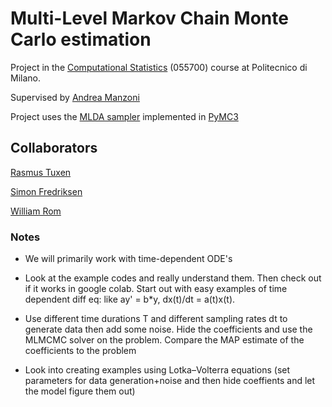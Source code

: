 # Multi-Level Markov Chain Monte Carlo estimation
Project in the [Computational Statistics](https://www11.ceda.polimi.it/schedaincarico/schedaincarico/controller/scheda_pubblica/SchedaPublic.do?&evn_default=evento&matricola=989644&c_insegn=055700) (055700) course at Politecnico di Milano.

Supervised by [Andrea Manzoni](https://www4.ceda.polimi.it/manifesti/manifesti/controller/ricerche/RicercaPerDocentiPublic.do?evn_didattica=evento&k_doc=189941&polij_device_category=DESKTOP&__pj0=0&__pj1=9619a602b442b2145bf9220580e36137)

Project uses the [MLDA sampler](https://docs.pymc.io/en/stable/pymc-examples/examples/samplers/MLDA_introduction.html) implemented in [PyMC3](https://docs.pymc.io/en/v3/)

## Collaborators
[Rasmus Tuxen](https://github.com/RTuxen)

[Simon Fredriksen](https://github.com/Slfredri)

[William Rom](https://www.google.com/)


### Notes
- We will primarily work with time-dependent ODE's

- Look at the example codes and really understand them.
Then check out if it works in google colab.
Start out with easy examples of time dependent diff eq: like  ay' = b*y, dx(t)/dt = a(t)x(t).

- Use different time durations T and different sampling rates dt to generate data then add some noise.
Hide the coefficients and use the MLMCMC solver on the problem. Compare the MAP estimate of the coefficients to the problem

- Look into creating examples using Lotka–Volterra equations (set parameters for data generation+noise and then hide coeffients and 
let the model figure them out)